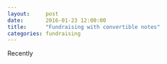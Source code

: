 ```yaml
---
layout: 	post
date: 		2016-01-23 12:00:00
title:		"Fundraising with convertible notes"
categories: fundraising
---
```


Recently